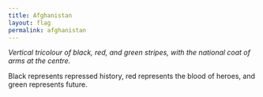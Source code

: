 ```yaml
---
title: Afghanistan
layout: flag
permalink: afghanistan
---
```

_Vertical tricolour of black, red, and green stripes, with the national coat of arms at the centre._

Black represents repressed history, red represents the blood of heroes, and green represents future.
